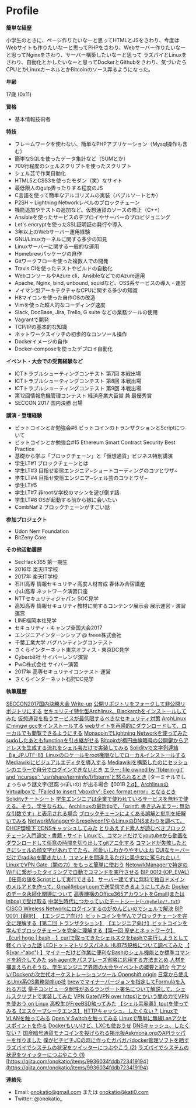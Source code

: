 # Profile

**簡単な経歴**

小学生のときに、ページ作りたいなーと思ってHTMLとJSをさわり、今度はWebサイトも作りたいなーと思ってPHPをさわり、Webサーバー作りたいなーと思ってNginxをさわり、サーバー構築したいなーと思って
ラズパイとLinuxをさわり、自動化とかしたいなーと思ってDockerとGithubをさわり、気づいたらCPUとかLinuxカーネルとかBitcoinのソース弄るようになった。

**年齢**

17歳 (0x11)

**資格**

- 基本情報技術者


**特技**

- フレームワークを使わない、簡単なPHPアプリケーション（Mysql操作も含む）
- 簡単なSQLを使ったデータ集計など（SUMとか）
- 700行程度のシェルスクリプトを使ったスクリプト
- シェル芸で作業自動化
- HTML5とCSS3を使ったモダン（笑）なサイト
- 最低限人のgulp弄ったりする程度のJS
- C言語を使って簡単なアルゴリズムの実装（バブルソートとか）
- P2SH ~ Lightning Networkレベルのブロックチェーン
- 機能追加やテストの追加など、仮想通貨のソースの修正（C++）
- Ansibleを使ったサービスのデプロイやサーバーのプロビジョニング
- Let's encryptを使ったSSL証明証の発行や導入
- 3年以上のWebサーバー運用経験
- GNU/Linuxカーネルに関する多少の知見
- Linuxサーバーに関する一般的な運用
- Homebrewパッケージの自作
- Gitワークフローを使った複数人での開発
- Travis CIを使ったテストやビルドの自動化
- WebコンソールやAzure cli、AnsibleなどでのAzure運用
- Apache, Nginx, bind, unbound, squidなど、OSS系サービスの導入・運営
- ノイマン型アーキテクチャなCPUに関する多少の知識
- H8マイコンを使った自作OSの改造
- Vimを使った超人的なコーディング速度
- Slack, DocBase, Jira, Trello, G suite などの業務ツールの使用
- Vagrantで開発
- TCP/IPの基本的な知識
- ネットワークスイッチの初歩的なコンソール操作
- Dockerイメージの自作
- Docker-composeを使ったデプロイ自動化

**イベント・大会での受賞経験など**

- ICTトラブルシューティングコンテスト 第7回 本戦出場
- ICTトラブルシューティングコンテスト 第8回 本戦出場
- ICTトラブルシューティングコンテスト 第9回 本戦出場
- 第12回情報危機管理コンテスト 経済産業大臣賞 兼 最優秀賞
- SECCON 2017 国内決勝 出場

**講演・登壇経験**

- ビットコインとか勉強会#6  ビットコインのトランザクションとScriptについて
- ビットコインとか勉強会#15 Ethereum Smart Contract Security Best Practice
- 基礎から学ぶ「ブロックチェーン」と「仮想通貨」ビジネス特別講演
- 学生LT#1 ブロックチェーンとは
- 学生LT#3 目指せ変態エンジニア~ショートコーディングのコツとワザ~
- 学生LT#4 目指せ変態エンジニア~シェル芸のコツとワザ~ 
- 学生LT#5 
- 学生LT#7 非rootな学校のマシンを遊び倒す話
- 学生LT#8 OSが起動する前から嫁に会いたい
- CombNaf 2 ブロックチェーンがすごい話

**参加プロジェクト**

- Udon Nem Foundation
- BitZeny Core

**その他活動履歴**

- SecHack365 第一期生
- 2016年 楽天IT学校
- 2017年 楽天IT学校
- 石川高専 情報セキュリティ高度人材育成 春休み合宿講座
- 小山高専 ネットワーク演習口座
- NTTセキュリティジャパン SOC見学
- 高知高専 情報セキュリティ教材に関するコンテンツ展示会 展示運営・演習運営<Paste>
- LINE福岡本社見学
- セキュリティ・キャンプ全国大会2017
- エンジニアインターンシップ @ freee株式会社
- 千葉工業大学 バグハンティングコンテスト
- さくらインターネット東京オフィス・東京DC見学
- Cyberbit社 サイバーレンジ演習
- PwC株式会社 サイバー演習
- 2017年 高専セキュリテイコンテスト 運営
- さくらインターネット石狩DC見学

**執筆履歴**

[SECCON2017国内決勝大会 Write-up](https://qiita.com/onokatio/items/1a962c99fde76f6778b4)
[公開リポジトリをフォークして非公開リポジトリにする](https://qiita.com/onokatio/items/68b40cec86ecb347ab07)
[セキュリテイ特化型Archlinux、Blackarchをインストールしてみた](https://qiita.com/onokatio/items/937c8da83010b05d31ce)
[仮想通貨を扱うサービスが最低限するべきなセキュリティ対策](https://qiita.com/onokatio/items/33537280c9cd94c44684)
[ArchLinuxにmingw gccをインストールする](https://qiita.com/onokatio/items/ead220764e6d098e62e5)
[webサイトを再帰的にダウンロードして、ローカルでも閲覧できるようにする](https://qiita.com/onokatio/items/88c1fde8a0b9938c5954)
[MonacoinでLightning Networkを使ってみた](https://qiita.com/onokatio/items/c4cc456b0c8aae94ec61)
[sudoしたあともfunctionを引き継がせる](https://qiita.com/onokatio/items/d471a11e9894d01624df)
[Bitcoinが楕円曲線暗号の公開鍵からアドレスを生成する流れをシェル芸だけで実装してみる](https://qiita.com/onokatio/items/4d74229bd6015379e379)
[Solidityで文字列連結](https://qiita.com/onokatio/items/79adac8c3d1701a40a15)
[【ja_JP.UTF-8】Linuxのロケールをroot権限なしでローカルインストールする](https://qiita.com/onokatio/items/5bbfb3ad268c803b2b63)
[Mediawikiにビジュアルエディタを導入する](https://qiita.com/onokatio/items/9e9c09b02624074f9077)
[Mediawikiを構築したのにセッションのエラーで自分でログインできないとき](https://qiita.com/onokatio/items/6cf3db21963a70833ce6)
[エラー: file owned by 'fbterm-git' and 'ncurses': 'usr/share/terminfo/f/fbterm'と怒られるとき](https://qiita.com/onokatio/items/3f146c9c17ffb682eeff)
[ターミナルでしょっちゅう謎文字(豆腐っぽいの)
が出る場合【001B [2 q】](https://qiita.com/onokatio/items/a9aed2f47165c287bbba)
[ArchlinuxのVirtualboxで「Failed to insert 'vboxdrv': Exec format error」となるとき](https://qiita.com/onokatio/items/6e8f693e22e1591edd83)
[Solidityチートシート](https://qiita.com/onokatio/items/4342f4b6324353281681)
[学生エンジニアは企業で使われているサービスを無料で使える。そう、学生ならね。](https://qiita.com/onokatio/items/c3808f3f28d3f9ac94cd)
[Archlinuxの最新tlpで、「printf: 書き込みエラー: 無効な引数です」と表示される場合](https://qiita.com/onokatio/items/c3808f3f28d3f9ac94cd)
[ブロックチェーンによくある誤解と批判を紐解いてみる](https://qiita.com/onokatio/items/745a25140615c780b139)
[NetworkManagerやらresolvconfやらLinuxのDNSまわりを調べて、DHCP環境下でDNSキャッシュしてみた](https://qiita.com/onokatio/items/af0035d1563acbbfeed2)
[とりあえずド素人が読むべきブロックチェーン入門論文・書籍・サイト](https://qiita.com/onokatio/items/7db58947b05c17d1f44e)
[Linuxで、コマンドだけでyoutubeから動画をダウンロードして任意の時間を切り出してgitアニ化する](https://qiita.com/onokatio/items/40b12a2c50b4f9cc3e75)
[コマンドが失敗したときにシェルの顔文字があわててたら、可愛いしわかりやすいよね](https://qiita.com/onokatio/items/c2d710e2cb7ec61c8dca)
[CUIなサーバーだけでradikoを聞きたい！](https://qiita.com/onokatio/items/86755bb3083e414f1a3a)
[コマンドを間違えるたびに美少女に罵られたい！](https://qiita.com/onokatio/items/4930e4b23339edd05d47)
[LinuxでVPN Gate（闇の力）をもっと簡単に使おう](https://qiita.com/onokatio/items/1e679ecd36b72b249527)
[NetowrkManagerで特定のWiFiに繋がったタイミングで自動でコマンドを実行させる](https://qiita.com/onokatio/items/d9297e567e9cc75586ed)
[BIP 0012 (OP_EVAL) 【任意の値をScriptとして実行できる】](https://qiita.com/onokatio/items/4eafe6b26cf6820de945)
[サーバー建てずに無料で独自ドメインのメルアドを作って、Gmail(Inbox).comで送受信できるようにしてみた](https://qiita.com/onokatio/items/f7100c35e995c8263c8f)
[Dockerのデータ永続化関連について](https://qiita.com/onokatio/items/fcc9f8f94f8533bb030a)
[高専機構のOffice365アカウントをGmail(またはInbox)で受け取る](https://qiita.com/onokatio/items/ad327a2404d1823697e9)
[中学生時代につかっていたチートシート(`~/myhelp/*.txt`)](https://qiita.com/onokatio/items/a5d5d6ce03ecb654cf52)
[CISCO Wireless Networkにログインするのがめんどいのでシェルで解決](https://qiita.com/onokatio/items/838f139865783c67ea28)
[BIP 0001【翻訳】](https://qiita.com/onokatio/items/60020144786edd42a656)
[【エンジニア向け】ビットコインを学んでブロックチェーンを完全に理解する【第二回 トランザクション】](https://qiita.com/onokatio/items/432356feef4d6f1aa8dd)
[【エンジニア向け】ビットコインを学んでブロックチェーンを完全に理解する【第一回 歴史とネットワーク】](https://qiita.com/onokatio/items/04f23b7300dec7e287cb)
[【curl hoge | bash - 】curlで取ってきたシェルスクをbashで実行しようとして軽くハマった話](https://qiita.com/onokatio/items/9201b3b05ad49efb8fd4)
[LEDドットマトリクスパネル HUB75規格について調べてみた](https://qiita.com/onokatio/items/1b99ae9475b6a9fc2f15)
[【 ${var:-"abc"} 】マイナーだけど作業に便利なBashのシェル機能とか標準コマンドを紹介してみた](https://qiita.com/onokatio/items/d303dcd5edbb22c14c02)
[ssh agentをパスフレーズ省略に応用する方法まとめ](https://qiita.com/onokatio/items/397a5899a0ec16c7e60a)
[人材を捕まえられそうな、学生エンジニア界隈の大会やイベントの概要と紹介](https://qiita.com/onokatio/items/0d75ceeb856a1a892514)
[今アツい!Dockerの次世代オーケストレーションツール Openshift origin](https://qiita.com/onokatio/items/3b2857a20bff0ec4f3c8)
[日常から使えるUnix系OS業務効率up技](https://qiita.com/onokatio/items/50fb616f71bf3c5021b9)
[brewでマイナーバージョンを指定してFormulaを入れる方法](https://qiita.com/onokatio/items/51f5f623d8c24d78f6c7)
[量子コンピュータ耐性があるランポート署名について解説して、シェルスクリプトで実装してみた](https://qiita.com/onokatio/items/689965fa484d40d851ce)
[VPN Gate(VPN over https)とかいう闇の力でVPNを使おう on Linux](https://qiita.com/onokatio/items/aa656c23e24d721eed31)
[高校生がFreeBSD触ってみた](https://qiita.com/onokatio/items/feb23807cd9093c8dfd1)
[【シェル芸奥義】tputを使ってみる【エスケープシークエンス】](https://qiita.com/onokatio/items/5d282b72ac5565ae4569)
[HTTPキャッシュ、したくない？](https://qiita.com/onokatio/items/89049007eb8f1bce07a2)
[LinuxでVLANを触ってみる](https://qiita.com/onokatio/items/412a8e8b58f96dbec7bb)
[Open V Switchを触ってみる](https://qiita.com/onokatio/items/a0a8d66c04a3878750df)
[Linuxで簡単に無線Lanアクセスポイントを作る](https://qiita.com/onokatio/items/3117d158c76adc65fa9a)
[Dockerもいいけど、LXCも使おうぜ](https://qiita.com/onokatio/items/969e3b470359e4c47a04)
[DNSキャッシュ、したくない？](https://qiita.com/onokatio/items/e279abb5131293324e54)
[国産暗号通貨モナコインを投げられる掲示板Askmona.orgのAPIラッパーを作りました](https://qiita.com/onokatio/items/17452f86f1e1d11a9c63)
[僕がピチピチJCの時に作ったガバガバdocker管理ソフトを晒す](https://qiita.com/onokatio/items/b03a6d0dc440bea9dd78)
[ラズパイでシステムの状況をツイッターにつぶやこう (2)](https://qiita.com/onokatio/items/466665fcf6b0f2d12aea)
[ラズパイでシステムの状況をツイッターにつぶやこう (1)](https://qiita.com/onokatio/items/ada23d4ff6af69a8a5df)
[https://qiita.com/onokatio/items/9936034fddb723419194](https://qiita.com/onokatio/items/9936034fddb723419194)

**連絡先**

- Email: onokatio@gmail.com または onokatio@kati0.com
- Twitter: @onokatio_
